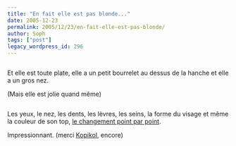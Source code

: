 ```yaml
---
title: "En fait elle est pas blonde..."
date: 2005-12-23
permalink: 2005/12/23/en-fait-elle-est-pas-blonde/
author: Soph
tags: ["post"]
legacy_wordpress_id: 296
---
```


<img src="https://64k.be/wp-content/uploads/2006/infographie/cosmogirl.jpg" alt="" />

Et elle est toute plate, elle a un petit bourrelet au dessus de la hanche et elle a un gros nez.

<!-- excerpt -->

(Mais elle est jolie quand même)

<img src="https://64k.be/wp-content/uploads/2006/infographie/cosmogirl2.jpg" alt="" />

Les yeux, le nez, les dents, les lèvres, les seins, la forme du visage et même la couleur de son top, [le changement point par point](http://demo.fb.se/e/girlpower/retouch/).

Impressionnant. (merci [Kopikol](http://www.kopikol.net/), encore)
